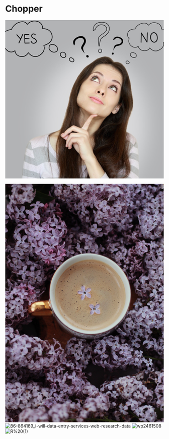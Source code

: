 # Chopper
![decision](https://github.com/totoro65/91-REPLIKANT/blob/main/decision.jpg?raw=true)

![pexels-ioana-motoc-4376212](https://github.com/totoro65/91-REPLIKANT/blob/main/pexels-ioana-motoc-4376212.jpg?raw=true)
![86-864169_i-will-data-entry-services-web-research-data](https://github.com/totoro65/CHOPPER/blob/main/86-864169_i-will-data-entry-services-web-research-data.png?raw=true)
![wp2461508](https://github.com/totoro65/CHOPPER/blob/main/wp2461508.jpg?raw=true)
![R%20(1)](https://github.com/totoro65/CHOPPER/blob/main/R%20(1).jfif?raw=true)
